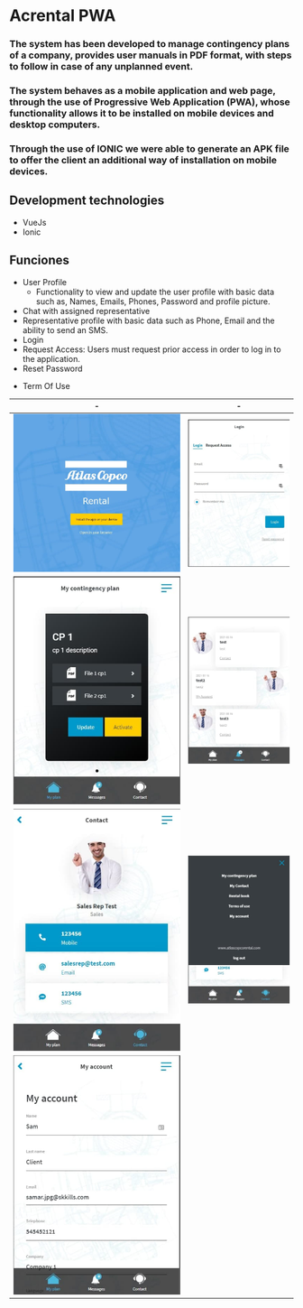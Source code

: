 # Acrental PWA

### The system has been developed to manage contingency plans of a company, provides user manuals in PDF format, with steps to follow in case of any unplanned event.

### The system behaves as a mobile application and web page, through the use of Progressive Web Application (PWA), whose functionality allows it to be installed on mobile devices and desktop computers.

### Through the use of IONIC we were able to generate an APK file to offer the client an additional way of installation on mobile devices.

## Development technologies

- VueJs
- Ionic

## Funciones

- User Profile
  - Functionality to view and update the user profile with basic data such as, Names, Emails, Phones, Password and profile picture.
- Chat with assigned representative
- Representative profile with basic data such as Phone, Email and the ability to send an SMS.
- Login
- Request Access: Users must request prior access in order to log in to the application.
- Reset Password

* Term Of Use

| -                                                                                                | -                                                                        |
| ------------------------------------------------------------------------------------------------ | ------------------------------------------------------------------------ |
| ![Home](./assets/images/captures/photo_2021-04-24_11-08-06.jpg "Home")                           | ![Login](./assets/images/captures/photo_2021-04-24_11-08-53.jpg "Login") |
| ![MyContingencyPlan](./assets/images/captures/photo_2021-04-24_11-09-29.jpg "MyContingencyPlan") | ![Chat](./assets/images/captures/photo_2021-04-24_11-09-48.jpg "Chat")   |
| ![SalesRep](./assets/images/captures/photo_2021-04-24_11-10-00.jpg "SalesRep")                   | ![Menu](./assets/images/captures/photo_2021-04-24_11-10-24.jpg "Menu")   |
| ![MyAccount](./assets/images/captures/photo_2021-04-24_11-10-46.jpg "MyAccount")                 |
